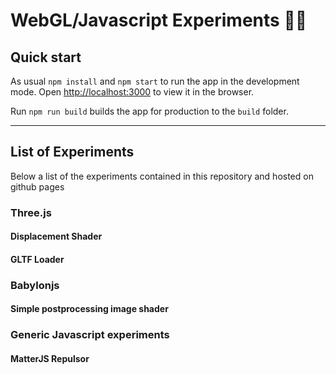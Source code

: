 # WebGL/Javascript Experiments 🧪🔬

## Quick start

As usual `npm install` and `npm start` to run the app in the development mode.
Open [http://localhost:3000](http://localhost:3000) to view it in the browser.

Run `npm run build` builds the app for production to the `build` folder.

----

## List of Experiments

Below a list of the experiments contained in this repository and hosted on github pages

### Three.js

#### Displacement Shader

#### GLTF Loader

### Babylonjs

#### Simple postprocessing image shader

### Generic Javascript experiments

#### MatterJS Repulsor
